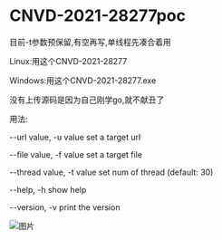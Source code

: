 # CNVD-2021-28277poc
目前-t参数预保留,有空再写,单线程先凑合着用

Linux:用这个CNVD-2021-28277

Windows:用这个CNVD-2021-28277.exe

没有上传源码是因为自己刚学go,就不献丑了

用法:

 --url value, -u value     set a target url
 
   --file value, -f value    set a target file
   
   --thread value, -t value  set num of thread (default: 30)
   
   --help, -h                show help
   
   --version, -v             print the version
   
   
![图片](https://user-images.githubusercontent.com/85714114/156675909-b7065e33-47fd-48ef-a48f-81cd9cd696b1.png)
